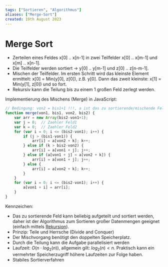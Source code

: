 ```yaml
---
tags: ["Sortieren", "Algorithmus"]
aliases: ["Merge-Sort"]
created: 19th August 2023
---
```


# Merge Sort

- Zerteilen eines Feldes x[0] ..  x[n-1] in zwei Teilfelder x[0] .. x[m-1] und x[m] .. x[n-1].
- Die Teilfelder werden sortiert → y[0] .. y[m-1] und z[0] .. z[n-m-1].
- Mischen der Teilfelder. Im ersten Schritt wird das kleinste Element ermittelt: x[0] = Min(y[0], z[0]), z.B. y[0]. Dann das zweit kleinste: x[1] = Min(y[1], z[0]) und so fort.
- Rekursiv kann die Teilung bis zu einem 1 großen Feld zerlegt werden.

Implementierung des Mischens (Merge) in JavaScript:

```javascript
// Bedingung: von2 = bis1+1 !!!, a ist das zu sortierende/mischende Feld
function merge(von1, bis1, von2, bis2) {
    var arr = new Array(bis2-von1+1);
    var j = 0;	// Zaehler Feld1
    var k = 0;	// Zaehler Feld2
    for (var i = 0; i <= (bis2-von1); i++) {
        if (j > (bis1-von1)) {
            arr[i] = a[von2 + k]; k++;
        } else if (k > bis2-von2) {
            arr[i] = a[von1 + j]; j++;
        } else if (a[von1 + j] < a[von2 + k]) {
            arr[i] = a[von1 + j]; j++;
        } else {
            arr[i] = a[von2 + k]; k++;
        }
    }
    for (var i = 0; i <= (bis2-von1); i++) {
        a[von1 + i] = arr[i];
    }
}
```

Kennzeichen:

- Das zu sortierende Feld kann beliebig aufgeteilt und sortiert werden, daher ist der Algorithmus zum Sortieren großer Datenmengen geeignet (einfach mittels [Rekursion](../ds-algo/Rekursion.md)).
- Prinzip: Teile und Herrsche (Divide and Conquer)
- Der Mischvorgang benötigt den doppelten Speicherplatz.
- Durch die Teilung kann die Aufgabe parallelisiert werden
- Laufzeit: $O(n\cdot log_2(n))$, allgemein gilt: $log_2(n) < n$. Praktisch kann ein vermehrter Speicherzugriff höhere Laufzeiten zur Folge haben.
- Stabiles Sortierverfahren